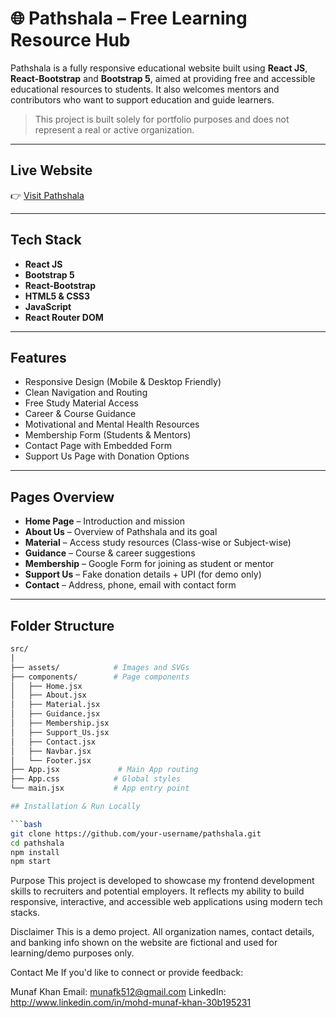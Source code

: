 # 🌐 Pathshala – Free Learning Resource Hub

Pathshala is a fully responsive educational website built using **React JS**, **React-Bootstrap** and **Bootstrap 5**, aimed at providing free and accessible educational resources to students. It also welcomes mentors and contributors who want to support education and guide learners.

> This project is built solely for portfolio purposes and does not represent a real or active organization.

---

## Live Website

👉 [Visit Pathshala](https://pathshala-edu-hub.netlify.app/)  

---

## Tech Stack

- **React JS**
- **Bootstrap 5**
- **React-Bootstrap**
- **HTML5 & CSS3**
- **JavaScript**
- **React Router DOM**

---

## Features

- Responsive Design (Mobile & Desktop Friendly)
- Clean Navigation and Routing
- Free Study Material Access
- Career & Course Guidance
- Motivational and Mental Health Resources
- Membership Form (Students & Mentors)
- Contact Page with Embedded Form
- Support Us Page with Donation Options

---

## Pages Overview

- **Home Page** – Introduction and mission
- **About Us** – Overview of Pathshala and its goal
- **Material** – Access study resources (Class-wise or Subject-wise)
- **Guidance** – Course & career suggestions
- **Membership** – Google Form for joining as student or mentor
- **Support Us** – Fake donation details + UPI (for demo only)
- **Contact** – Address, phone, email with contact form

---

## Folder Structure

```bash
src/
│
├── assets/            # Images and SVGs
├── components/        # Page components
│   ├── Home.jsx
│   ├── About.jsx
│   ├── Material.jsx
│   ├── Guidance.jsx
│   ├── Membership.jsx
│   ├── Support_Us.jsx
│   ├── Contact.jsx
│   ├── Navbar.jsx
│   └── Footer.jsx
├── App.jsx             # Main App routing
├── App.css            # Global styles
└── main.jsx           # App entry point

## Installation & Run Locally

```bash
git clone https://github.com/your-username/pathshala.git
cd pathshala
npm install
npm start

```
Purpose
This project is developed to showcase my frontend development skills to recruiters and potential employers. It reflects my ability to build responsive, interactive, and accessible web applications using modern tech stacks.


Disclaimer
This is a demo project. All organization names, contact details, and banking info shown on the website are fictional and used for learning/demo purposes only.

Contact Me
If you'd like to connect or provide feedback:

Munaf Khan
Email: munafk512@gmail.com
LinkedIn: http://www.linkedin.com/in/mohd-munaf-khan-30b195231

